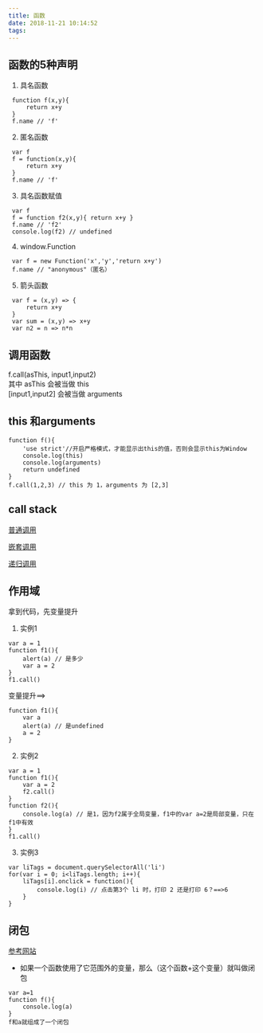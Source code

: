 ```yaml
---
title: 函数
date: 2018-11-21 10:14:52
tags:
---
```

## 函数的5种声明

1. 具名函数
```
 function f(x,y){
     return x+y
 }
 f.name // 'f'
```

2. 匿名函数
```
 var f
 f = function(x,y){
     return x+y
 }
 f.name // 'f'
```

3. 具名函数赋值
```
 var f
 f = function f2(x,y){ return x+y }
 f.name // 'f2'
 console.log(f2) // undefined
```

4. window.Function
```
 var f = new Function('x','y','return x+y')
 f.name // "anonymous"（匿名）
```

5. 箭头函数
```
 var f = (x,y) => {
     return x+y
 }
 var sum = (x,y) => x+y
 var n2 = n => n*n
```

## 调用函数

f.call(asThis, input1,input2)<br>
其中 asThis 会被当做 this<br>
[input1,input2] 会被当做 arguments

## this 和arguments

```
function f(){
    'use strict'//开启严格模式，才能显示出this的值，否则会显示this为Window
    console.log(this)
    console.log(arguments)
    return undefined
}
f.call(1,2,3) // this 为 1，arguments 为 [2,3]
```

## call stack

[普通调用](http://latentflip.com/loupe/?code=ZnVuY3Rpb24gYSgpewogICAgY29uc29sZS5sb2coJ2EnKQogIHJldHVybiAnYScgIAp9CgpmdW5jdGlvbiBiKCl7CiAgICBjb25zb2xlLmxvZygnYicpCiAgICByZXR1cm4gJ2InCn0KCmZ1bmN0aW9uIGMoKXsKICAgIGNvbnNvbGUubG9nKCdjJykKICAgIHJldHVybiAnYycKfQoKYS5jYWxsKCkKYi5jYWxsKCkKYy5jYWxsKCk%3D!!!)

[嵌套调用](http://latentflip.com/loupe/?code=ZnVuY3Rpb24gYSgpewogICAgY29uc29sZS5sb2coJ2ExJykKICAgIGIuY2FsbCgpCiAgICBjb25zb2xlLmxvZygnYTInKQogIHJldHVybiAnYScgIAp9CmZ1bmN0aW9uIGIoKXsKICAgIGNvbnNvbGUubG9nKCdiMScpCiAgICBjLmNhbGwoKQogICAgY29uc29sZS5sb2coJ2IyJykKICAgIHJldHVybiAnYicKfQpmdW5jdGlvbiBjKCl7CiAgICBjb25zb2xlLmxvZygnYycpCiAgICByZXR1cm4gJ2MnCn0KYS5jYWxsKCkKY29uc29sZS5sb2coJ2VuZCcp!!!)

[递归调用](http://latentflip.com/loupe/?code=ZnVuY3Rpb24gc3VtKG4pewogICAgaWYobj09MSl7CiAgICAgICAgcmV0dXJuIDEKICAgIH1lbHNlewogICAgICAgIHJldHVybiBuICsgc3VtLmNhbGwodW5kZWZpbmVkLCBuLTEpCiAgICB9Cn0KCnN1bS5jYWxsKHVuZGVmaW5lZCw1KQ%3D%3D!!!PGJ1dHRvbj5DbGljayBtZSE8L2J1dHRvbj4%3D)

## 作用域

拿到代码，先变量提升

1. 实例1

```
var a = 1
function f1(){
    alert(a) // 是多少
    var a = 2
}
f1.call()
```
变量提升==>
```
function f1(){
    var a 
    alert(a) // 是undefined
    a = 2
}
```
2. 实例2
```
var a = 1
function f1(){
    var a = 2
    f2.call()
}
function f2(){
    console.log(a) // 是1，因为f2属于全局变量，f1中的var a=2是局部变量，只在f1中有效
}
f1.call()
```
3. 实例3

```
var liTags = document.querySelectorAll('li')
for(var i = 0; i<liTags.length; i++){
    liTags[i].onclick = function(){
        console.log(i) // 点击第3个 li 时，打印 2 还是打印 6？==>6
    }
}
```

## 闭包

[参考网站](https://zhuanlan.zhihu.com/p/22486908)

- 如果一个函数使用了它范围外的变量，那么（这个函数+这个变量）就叫做闭包

```
var a=1
function f(){
    console.log(a)
}
f和a就组成了一个闭包
```

